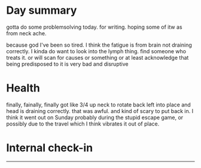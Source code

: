 # Day summary
gotta do some problemsolving today. for writing. hoping some of itw as from neck ache. 

because god I've been so tired. I think the fatigue is from brain not draining correctly. I kinda do want to look into the lymph thing. find someone who treats it. or will scan for causes or something or at least acknowledge that being predisposed to it is very bad and disruptive 

# Health
finally, fainally, finally got like 3/4 up neck to rotate back left into place and head is draining correctly. that was awful. and kind of scary to put back in. I think it went out on Sunday probably during the stupid escape game, or possibly due to the travel which I think vibrates it out of place. 


# Internal check-in




------

